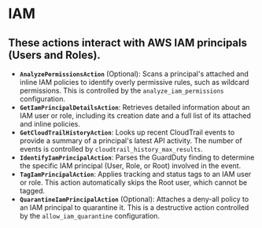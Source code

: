 # IAM

## These actions interact with AWS IAM principals (Users and Roles).

* **`AnalyzePermissionsAction`** (Optional): Scans a principal's attached and inline IAM policies to identify overly permissive rules, such as wildcard permissions. This is controlled by the `analyze_iam_permissions` configuration.
* **`GetIamPrincipalDetailsAction`**: Retrieves detailed information about an IAM user or role, including its creation date and a full list of its attached and inline policies.
* **`GetCloudTrailHistoryAction`**: Looks up recent CloudTrail events to provide a summary of a principal's latest API activity. The number of events is controlled by `cloudtrail_history_max_results`.
* **`IdentifyIamPrincipalAction`**: Parses the GuardDuty finding to determine the specific IAM principal (User, Role, or Root) involved in the event.
* **`TagIamPrincipalAction`**: Applies tracking and status tags to an IAM user or role. This action automatically skips the Root user, which cannot be tagged.
* **`QuarantineIamPrincipalAction`** (Optional): Attaches a deny-all policy to an IAM principal to quarantine it. This is a destructive action controlled by the `allow_iam_quarantine` configuration.